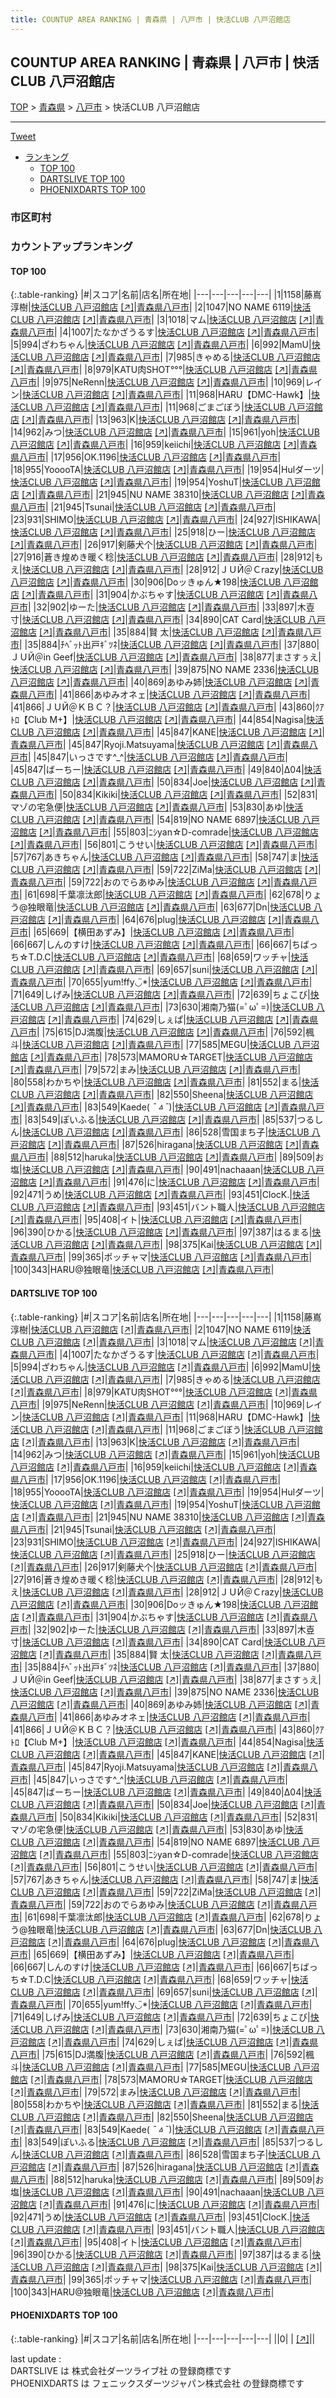 ```yaml
---
title: COUNTUP AREA RANKING | 青森県 | 八戸市 | 快活CLUB 八戸沼館店
---
```

## COUNTUP AREA RANKING | 青森県 | 八戸市 | 快活CLUB 八戸沼館店

[TOP](/darts/rank/) > [青森県](/darts/rank/青森県/) > [八戸市](/darts/rank/青森県/八戸市/) > 快活CLUB 八戸沼館店

___

<a href="https://twitter.com/share?ref_src=twsrc%5Etfw" data-text="COUNTUP AREA RANKING | 青森県八戸市快活CLUB 八戸沼館店" class="twitter-share-button" data-hashtags="DARTSLIVE,PHOENIXDARTS,darts,ダーツ" data-show-count="false">Tweet</a>

* [ランキング](#カウントアップランキング)
    * [TOP 100](#top-100)
    * [DARTSLIVE TOP 100](#dartslive-top-100)
    * [PHOENIXDARTS TOP 100](#phoenixdarts-top-100)

### 市区町村

<ul>

</ul>

### カウントアップランキング

#### TOP 100



{:.table-ranking}
|#|スコア|名前|店名|所在地|
|---|---|---|---|---|
|1|1158|<span class="rank-name-dl">藤嶌 淳樹</span>|<a href="/darts/rank/shops/092bde225bc01a1b790ab824ce8730e5.html">快活CLUB 八戸沼館店</a> <a href="https://search.dartslive.com/jp/shop/092bde225bc01a1b790ab824ce8730e5">[↗]</a>|<a href="/darts/rank/青森県/八戸市">青森県八戸市</a>|
|2|1047|<span class="rank-name-dl">NO NAME 6119</span>|<a href="/darts/rank/shops/092bde225bc01a1b790ab824ce8730e5.html">快活CLUB 八戸沼館店</a> <a href="https://search.dartslive.com/jp/shop/092bde225bc01a1b790ab824ce8730e5">[↗]</a>|<a href="/darts/rank/青森県/八戸市">青森県八戸市</a>|
|3|1018|<span class="rank-name-dl">マム</span>|<a href="/darts/rank/shops/092bde225bc01a1b790ab824ce8730e5.html">快活CLUB 八戸沼館店</a> <a href="https://search.dartslive.com/jp/shop/092bde225bc01a1b790ab824ce8730e5">[↗]</a>|<a href="/darts/rank/青森県/八戸市">青森県八戸市</a>|
|4|1007|<span class="rank-name-dl">たなかざうるす</span>|<a href="/darts/rank/shops/092bde225bc01a1b790ab824ce8730e5.html">快活CLUB 八戸沼館店</a> <a href="https://search.dartslive.com/jp/shop/092bde225bc01a1b790ab824ce8730e5">[↗]</a>|<a href="/darts/rank/青森県/八戸市">青森県八戸市</a>|
|5|994|<span class="rank-name-dl">ざわちゃん</span>|<a href="/darts/rank/shops/092bde225bc01a1b790ab824ce8730e5.html">快活CLUB 八戸沼館店</a> <a href="https://search.dartslive.com/jp/shop/092bde225bc01a1b790ab824ce8730e5">[↗]</a>|<a href="/darts/rank/青森県/八戸市">青森県八戸市</a>|
|6|992|<span class="rank-name-dl">MamU</span>|<a href="/darts/rank/shops/092bde225bc01a1b790ab824ce8730e5.html">快活CLUB 八戸沼館店</a> <a href="https://search.dartslive.com/jp/shop/092bde225bc01a1b790ab824ce8730e5">[↗]</a>|<a href="/darts/rank/青森県/八戸市">青森県八戸市</a>|
|7|985|<span class="rank-name-dl">きゃめる</span>|<a href="/darts/rank/shops/092bde225bc01a1b790ab824ce8730e5.html">快活CLUB 八戸沼館店</a> <a href="https://search.dartslive.com/jp/shop/092bde225bc01a1b790ab824ce8730e5">[↗]</a>|<a href="/darts/rank/青森県/八戸市">青森県八戸市</a>|
|8|979|<span class="rank-name-dl">KATU肉SHOT°°°</span>|<a href="/darts/rank/shops/092bde225bc01a1b790ab824ce8730e5.html">快活CLUB 八戸沼館店</a> <a href="https://search.dartslive.com/jp/shop/092bde225bc01a1b790ab824ce8730e5">[↗]</a>|<a href="/darts/rank/青森県/八戸市">青森県八戸市</a>|
|9|975|<span class="rank-name-dl">NeRenn</span>|<a href="/darts/rank/shops/092bde225bc01a1b790ab824ce8730e5.html">快活CLUB 八戸沼館店</a> <a href="https://search.dartslive.com/jp/shop/092bde225bc01a1b790ab824ce8730e5">[↗]</a>|<a href="/darts/rank/青森県/八戸市">青森県八戸市</a>|
|10|969|<span class="rank-name-dl">レイン</span>|<a href="/darts/rank/shops/092bde225bc01a1b790ab824ce8730e5.html">快活CLUB 八戸沼館店</a> <a href="https://search.dartslive.com/jp/shop/092bde225bc01a1b790ab824ce8730e5">[↗]</a>|<a href="/darts/rank/青森県/八戸市">青森県八戸市</a>|
|11|968|<span class="rank-name-dl">HARU【DMC-Hawk】</span>|<a href="/darts/rank/shops/092bde225bc01a1b790ab824ce8730e5.html">快活CLUB 八戸沼館店</a> <a href="https://search.dartslive.com/jp/shop/092bde225bc01a1b790ab824ce8730e5">[↗]</a>|<a href="/darts/rank/青森県/八戸市">青森県八戸市</a>|
|11|968|<span class="rank-name-dl">ごまごぼう</span>|<a href="/darts/rank/shops/092bde225bc01a1b790ab824ce8730e5.html">快活CLUB 八戸沼館店</a> <a href="https://search.dartslive.com/jp/shop/092bde225bc01a1b790ab824ce8730e5">[↗]</a>|<a href="/darts/rank/青森県/八戸市">青森県八戸市</a>|
|13|963|<span class="rank-name-dl">K</span>|<a href="/darts/rank/shops/092bde225bc01a1b790ab824ce8730e5.html">快活CLUB 八戸沼館店</a> <a href="https://search.dartslive.com/jp/shop/092bde225bc01a1b790ab824ce8730e5">[↗]</a>|<a href="/darts/rank/青森県/八戸市">青森県八戸市</a>|
|14|962|<span class="rank-name-dl">みつ</span>|<a href="/darts/rank/shops/092bde225bc01a1b790ab824ce8730e5.html">快活CLUB 八戸沼館店</a> <a href="https://search.dartslive.com/jp/shop/092bde225bc01a1b790ab824ce8730e5">[↗]</a>|<a href="/darts/rank/青森県/八戸市">青森県八戸市</a>|
|15|961|<span class="rank-name-dl">yoh</span>|<a href="/darts/rank/shops/092bde225bc01a1b790ab824ce8730e5.html">快活CLUB 八戸沼館店</a> <a href="https://search.dartslive.com/jp/shop/092bde225bc01a1b790ab824ce8730e5">[↗]</a>|<a href="/darts/rank/青森県/八戸市">青森県八戸市</a>|
|16|959|<span class="rank-name-dl">keiichi</span>|<a href="/darts/rank/shops/092bde225bc01a1b790ab824ce8730e5.html">快活CLUB 八戸沼館店</a> <a href="https://search.dartslive.com/jp/shop/092bde225bc01a1b790ab824ce8730e5">[↗]</a>|<a href="/darts/rank/青森県/八戸市">青森県八戸市</a>|
|17|956|<span class="rank-name-dl">OK.1196</span>|<a href="/darts/rank/shops/092bde225bc01a1b790ab824ce8730e5.html">快活CLUB 八戸沼館店</a> <a href="https://search.dartslive.com/jp/shop/092bde225bc01a1b790ab824ce8730e5">[↗]</a>|<a href="/darts/rank/青森県/八戸市">青森県八戸市</a>|
|18|955|<span class="rank-name-dl">YooooTA</span>|<a href="/darts/rank/shops/092bde225bc01a1b790ab824ce8730e5.html">快活CLUB 八戸沼館店</a> <a href="https://search.dartslive.com/jp/shop/092bde225bc01a1b790ab824ce8730e5">[↗]</a>|<a href="/darts/rank/青森県/八戸市">青森県八戸市</a>|
|19|954|<span class="rank-name-dl">Hulダーツ</span>|<a href="/darts/rank/shops/092bde225bc01a1b790ab824ce8730e5.html">快活CLUB 八戸沼館店</a> <a href="https://search.dartslive.com/jp/shop/092bde225bc01a1b790ab824ce8730e5">[↗]</a>|<a href="/darts/rank/青森県/八戸市">青森県八戸市</a>|
|19|954|<span class="rank-name-dl">YoshuT</span>|<a href="/darts/rank/shops/092bde225bc01a1b790ab824ce8730e5.html">快活CLUB 八戸沼館店</a> <a href="https://search.dartslive.com/jp/shop/092bde225bc01a1b790ab824ce8730e5">[↗]</a>|<a href="/darts/rank/青森県/八戸市">青森県八戸市</a>|
|21|945|<span class="rank-name-dl">NU NAME 38310</span>|<a href="/darts/rank/shops/092bde225bc01a1b790ab824ce8730e5.html">快活CLUB 八戸沼館店</a> <a href="https://search.dartslive.com/jp/shop/092bde225bc01a1b790ab824ce8730e5">[↗]</a>|<a href="/darts/rank/青森県/八戸市">青森県八戸市</a>|
|21|945|<span class="rank-name-dl">Tsunai</span>|<a href="/darts/rank/shops/092bde225bc01a1b790ab824ce8730e5.html">快活CLUB 八戸沼館店</a> <a href="https://search.dartslive.com/jp/shop/092bde225bc01a1b790ab824ce8730e5">[↗]</a>|<a href="/darts/rank/青森県/八戸市">青森県八戸市</a>|
|23|931|<span class="rank-name-dl">SHIMO</span>|<a href="/darts/rank/shops/092bde225bc01a1b790ab824ce8730e5.html">快活CLUB 八戸沼館店</a> <a href="https://search.dartslive.com/jp/shop/092bde225bc01a1b790ab824ce8730e5">[↗]</a>|<a href="/darts/rank/青森県/八戸市">青森県八戸市</a>|
|24|927|<span class="rank-name-dl">ISHIKAWA</span>|<a href="/darts/rank/shops/092bde225bc01a1b790ab824ce8730e5.html">快活CLUB 八戸沼館店</a> <a href="https://search.dartslive.com/jp/shop/092bde225bc01a1b790ab824ce8730e5">[↗]</a>|<a href="/darts/rank/青森県/八戸市">青森県八戸市</a>|
|25|918|<span class="rank-name-dl">ひー</span>|<a href="/darts/rank/shops/092bde225bc01a1b790ab824ce8730e5.html">快活CLUB 八戸沼館店</a> <a href="https://search.dartslive.com/jp/shop/092bde225bc01a1b790ab824ce8730e5">[↗]</a>|<a href="/darts/rank/青森県/八戸市">青森県八戸市</a>|
|26|917|<span class="rank-name-dl">剣藤犬个</span>|<a href="/darts/rank/shops/092bde225bc01a1b790ab824ce8730e5.html">快活CLUB 八戸沼館店</a> <a href="https://search.dartslive.com/jp/shop/092bde225bc01a1b790ab824ce8730e5">[↗]</a>|<a href="/darts/rank/青森県/八戸市">青森県八戸市</a>|
|27|916|<span class="rank-name-dl">蒼き煌めき暖く稔</span>|<a href="/darts/rank/shops/092bde225bc01a1b790ab824ce8730e5.html">快活CLUB 八戸沼館店</a> <a href="https://search.dartslive.com/jp/shop/092bde225bc01a1b790ab824ce8730e5">[↗]</a>|<a href="/darts/rank/青森県/八戸市">青森県八戸市</a>|
|28|912|<span class="rank-name-dl">もえ</span>|<a href="/darts/rank/shops/092bde225bc01a1b790ab824ce8730e5.html">快活CLUB 八戸沼館店</a> <a href="https://search.dartslive.com/jp/shop/092bde225bc01a1b790ab824ce8730e5">[↗]</a>|<a href="/darts/rank/青森県/八戸市">青森県八戸市</a>|
|28|912|<span class="rank-name-dl">ＪＵЙ＠Ｃrazy</span>|<a href="/darts/rank/shops/092bde225bc01a1b790ab824ce8730e5.html">快活CLUB 八戸沼館店</a> <a href="https://search.dartslive.com/jp/shop/092bde225bc01a1b790ab824ce8730e5">[↗]</a>|<a href="/darts/rank/青森県/八戸市">青森県八戸市</a>|
|30|906|<span class="rank-name-dl">Doッきゅん★198</span>|<a href="/darts/rank/shops/092bde225bc01a1b790ab824ce8730e5.html">快活CLUB 八戸沼館店</a> <a href="https://search.dartslive.com/jp/shop/092bde225bc01a1b790ab824ce8730e5">[↗]</a>|<a href="/darts/rank/青森県/八戸市">青森県八戸市</a>|
|31|904|<span class="rank-name-dl">かぶちゃす</span>|<a href="/darts/rank/shops/092bde225bc01a1b790ab824ce8730e5.html">快活CLUB 八戸沼館店</a> <a href="https://search.dartslive.com/jp/shop/092bde225bc01a1b790ab824ce8730e5">[↗]</a>|<a href="/darts/rank/青森県/八戸市">青森県八戸市</a>|
|32|902|<span class="rank-name-dl">ゆーた</span>|<a href="/darts/rank/shops/092bde225bc01a1b790ab824ce8730e5.html">快活CLUB 八戸沼館店</a> <a href="https://search.dartslive.com/jp/shop/092bde225bc01a1b790ab824ce8730e5">[↗]</a>|<a href="/darts/rank/青森県/八戸市">青森県八戸市</a>|
|33|897|<span class="rank-name-dl">木壴寸</span>|<a href="/darts/rank/shops/092bde225bc01a1b790ab824ce8730e5.html">快活CLUB 八戸沼館店</a> <a href="https://search.dartslive.com/jp/shop/092bde225bc01a1b790ab824ce8730e5">[↗]</a>|<a href="/darts/rank/青森県/八戸市">青森県八戸市</a>|
|34|890|<span class="rank-name-dl">CAT Card</span>|<a href="/darts/rank/shops/092bde225bc01a1b790ab824ce8730e5.html">快活CLUB 八戸沼館店</a> <a href="https://search.dartslive.com/jp/shop/092bde225bc01a1b790ab824ce8730e5">[↗]</a>|<a href="/darts/rank/青森県/八戸市">青森県八戸市</a>|
|35|884|<span class="rank-name-dl">賢 太</span>|<a href="/darts/rank/shops/092bde225bc01a1b790ab824ce8730e5.html">快活CLUB 八戸沼館店</a> <a href="https://search.dartslive.com/jp/shop/092bde225bc01a1b790ab824ce8730e5">[↗]</a>|<a href="/darts/rank/青森県/八戸市">青森県八戸市</a>|
|35|884|<span class="rank-name-dl">ﾁﾍﾞｯﾄ出戸ｷﾞﾂﾈ</span>|<a href="/darts/rank/shops/092bde225bc01a1b790ab824ce8730e5.html">快活CLUB 八戸沼館店</a> <a href="https://search.dartslive.com/jp/shop/092bde225bc01a1b790ab824ce8730e5">[↗]</a>|<a href="/darts/rank/青森県/八戸市">青森県八戸市</a>|
|37|880|<span class="rank-name-dl">ＪＵЙ＠in Geef</span>|<a href="/darts/rank/shops/092bde225bc01a1b790ab824ce8730e5.html">快活CLUB 八戸沼館店</a> <a href="https://search.dartslive.com/jp/shop/092bde225bc01a1b790ab824ce8730e5">[↗]</a>|<a href="/darts/rank/青森県/八戸市">青森県八戸市</a>|
|38|877|<span class="rank-name-dl">まさすぅえ</span>|<a href="/darts/rank/shops/092bde225bc01a1b790ab824ce8730e5.html">快活CLUB 八戸沼館店</a> <a href="https://search.dartslive.com/jp/shop/092bde225bc01a1b790ab824ce8730e5">[↗]</a>|<a href="/darts/rank/青森県/八戸市">青森県八戸市</a>|
|39|875|<span class="rank-name-dl">NO NAME 2336</span>|<a href="/darts/rank/shops/092bde225bc01a1b790ab824ce8730e5.html">快活CLUB 八戸沼館店</a> <a href="https://search.dartslive.com/jp/shop/092bde225bc01a1b790ab824ce8730e5">[↗]</a>|<a href="/darts/rank/青森県/八戸市">青森県八戸市</a>|
|40|869|<span class="rank-name-dl">あゆみ姉</span>|<a href="/darts/rank/shops/092bde225bc01a1b790ab824ce8730e5.html">快活CLUB 八戸沼館店</a> <a href="https://search.dartslive.com/jp/shop/092bde225bc01a1b790ab824ce8730e5">[↗]</a>|<a href="/darts/rank/青森県/八戸市">青森県八戸市</a>|
|41|866|<span class="rank-name-dl">あゆみオネェ</span>|<a href="/darts/rank/shops/092bde225bc01a1b790ab824ce8730e5.html">快活CLUB 八戸沼館店</a> <a href="https://search.dartslive.com/jp/shop/092bde225bc01a1b790ab824ce8730e5">[↗]</a>|<a href="/darts/rank/青森県/八戸市">青森県八戸市</a>|
|41|866|<span class="rank-name-dl">ＪＵЙ＠ＫＢＣ？</span>|<a href="/darts/rank/shops/092bde225bc01a1b790ab824ce8730e5.html">快活CLUB 八戸沼館店</a> <a href="https://search.dartslive.com/jp/shop/092bde225bc01a1b790ab824ce8730e5">[↗]</a>|<a href="/darts/rank/青森県/八戸市">青森県八戸市</a>|
|43|860|<span class="rank-name-dl">ｸｱﾄﾛ【Club M+】</span>|<a href="/darts/rank/shops/092bde225bc01a1b790ab824ce8730e5.html">快活CLUB 八戸沼館店</a> <a href="https://search.dartslive.com/jp/shop/092bde225bc01a1b790ab824ce8730e5">[↗]</a>|<a href="/darts/rank/青森県/八戸市">青森県八戸市</a>|
|44|854|<span class="rank-name-dl">Nagisa</span>|<a href="/darts/rank/shops/092bde225bc01a1b790ab824ce8730e5.html">快活CLUB 八戸沼館店</a> <a href="https://search.dartslive.com/jp/shop/092bde225bc01a1b790ab824ce8730e5">[↗]</a>|<a href="/darts/rank/青森県/八戸市">青森県八戸市</a>|
|45|847|<span class="rank-name-dl">KANE</span>|<a href="/darts/rank/shops/092bde225bc01a1b790ab824ce8730e5.html">快活CLUB 八戸沼館店</a> <a href="https://search.dartslive.com/jp/shop/092bde225bc01a1b790ab824ce8730e5">[↗]</a>|<a href="/darts/rank/青森県/八戸市">青森県八戸市</a>|
|45|847|<span class="rank-name-dl">Ryoji.Matsuyama</span>|<a href="/darts/rank/shops/092bde225bc01a1b790ab824ce8730e5.html">快活CLUB 八戸沼館店</a> <a href="https://search.dartslive.com/jp/shop/092bde225bc01a1b790ab824ce8730e5">[↗]</a>|<a href="/darts/rank/青森県/八戸市">青森県八戸市</a>|
|45|847|<span class="rank-name-dl">いっさです^_^</span>|<a href="/darts/rank/shops/092bde225bc01a1b790ab824ce8730e5.html">快活CLUB 八戸沼館店</a> <a href="https://search.dartslive.com/jp/shop/092bde225bc01a1b790ab824ce8730e5">[↗]</a>|<a href="/darts/rank/青森県/八戸市">青森県八戸市</a>|
|45|847|<span class="rank-name-dl">ばーちー</span>|<a href="/darts/rank/shops/092bde225bc01a1b790ab824ce8730e5.html">快活CLUB 八戸沼館店</a> <a href="https://search.dartslive.com/jp/shop/092bde225bc01a1b790ab824ce8730e5">[↗]</a>|<a href="/darts/rank/青森県/八戸市">青森県八戸市</a>|
|49|840|<span class="rank-name-dl">Δ04</span>|<a href="/darts/rank/shops/092bde225bc01a1b790ab824ce8730e5.html">快活CLUB 八戸沼館店</a> <a href="https://search.dartslive.com/jp/shop/092bde225bc01a1b790ab824ce8730e5">[↗]</a>|<a href="/darts/rank/青森県/八戸市">青森県八戸市</a>|
|50|834|<span class="rank-name-dl">Joe</span>|<a href="/darts/rank/shops/092bde225bc01a1b790ab824ce8730e5.html">快活CLUB 八戸沼館店</a> <a href="https://search.dartslive.com/jp/shop/092bde225bc01a1b790ab824ce8730e5">[↗]</a>|<a href="/darts/rank/青森県/八戸市">青森県八戸市</a>|
|50|834|<span class="rank-name-dl">Kikiki</span>|<a href="/darts/rank/shops/092bde225bc01a1b790ab824ce8730e5.html">快活CLUB 八戸沼館店</a> <a href="https://search.dartslive.com/jp/shop/092bde225bc01a1b790ab824ce8730e5">[↗]</a>|<a href="/darts/rank/青森県/八戸市">青森県八戸市</a>|
|52|831|<span class="rank-name-dl">マゾの宅急便</span>|<a href="/darts/rank/shops/092bde225bc01a1b790ab824ce8730e5.html">快活CLUB 八戸沼館店</a> <a href="https://search.dartslive.com/jp/shop/092bde225bc01a1b790ab824ce8730e5">[↗]</a>|<a href="/darts/rank/青森県/八戸市">青森県八戸市</a>|
|53|830|<span class="rank-name-dl">あゆ</span>|<a href="/darts/rank/shops/092bde225bc01a1b790ab824ce8730e5.html">快活CLUB 八戸沼館店</a> <a href="https://search.dartslive.com/jp/shop/092bde225bc01a1b790ab824ce8730e5">[↗]</a>|<a href="/darts/rank/青森県/八戸市">青森県八戸市</a>|
|54|819|<span class="rank-name-dl">NO NAME 6897</span>|<a href="/darts/rank/shops/092bde225bc01a1b790ab824ce8730e5.html">快活CLUB 八戸沼館店</a> <a href="https://search.dartslive.com/jp/shop/092bde225bc01a1b790ab824ce8730e5">[↗]</a>|<a href="/darts/rank/青森県/八戸市">青森県八戸市</a>|
|55|803|<span class="rank-name-dl">ﾆｼyan☆D-comrade</span>|<a href="/darts/rank/shops/092bde225bc01a1b790ab824ce8730e5.html">快活CLUB 八戸沼館店</a> <a href="https://search.dartslive.com/jp/shop/092bde225bc01a1b790ab824ce8730e5">[↗]</a>|<a href="/darts/rank/青森県/八戸市">青森県八戸市</a>|
|56|801|<span class="rank-name-dl">こうせい</span>|<a href="/darts/rank/shops/092bde225bc01a1b790ab824ce8730e5.html">快活CLUB 八戸沼館店</a> <a href="https://search.dartslive.com/jp/shop/092bde225bc01a1b790ab824ce8730e5">[↗]</a>|<a href="/darts/rank/青森県/八戸市">青森県八戸市</a>|
|57|767|<span class="rank-name-dl">あきちゃん</span>|<a href="/darts/rank/shops/092bde225bc01a1b790ab824ce8730e5.html">快活CLUB 八戸沼館店</a> <a href="https://search.dartslive.com/jp/shop/092bde225bc01a1b790ab824ce8730e5">[↗]</a>|<a href="/darts/rank/青森県/八戸市">青森県八戸市</a>|
|58|747|<span class="rank-name-dl">ま</span>|<a href="/darts/rank/shops/092bde225bc01a1b790ab824ce8730e5.html">快活CLUB 八戸沼館店</a> <a href="https://search.dartslive.com/jp/shop/092bde225bc01a1b790ab824ce8730e5">[↗]</a>|<a href="/darts/rank/青森県/八戸市">青森県八戸市</a>|
|59|722|<span class="rank-name-dl">ZiMa</span>|<a href="/darts/rank/shops/092bde225bc01a1b790ab824ce8730e5.html">快活CLUB 八戸沼館店</a> <a href="https://search.dartslive.com/jp/shop/092bde225bc01a1b790ab824ce8730e5">[↗]</a>|<a href="/darts/rank/青森県/八戸市">青森県八戸市</a>|
|59|722|<span class="rank-name-dl">おのでらあゆみ</span>|<a href="/darts/rank/shops/092bde225bc01a1b790ab824ce8730e5.html">快活CLUB 八戸沼館店</a> <a href="https://search.dartslive.com/jp/shop/092bde225bc01a1b790ab824ce8730e5">[↗]</a>|<a href="/darts/rank/青森県/八戸市">青森県八戸市</a>|
|61|698|<span class="rank-name-dl">千葉凛汰郎</span>|<a href="/darts/rank/shops/092bde225bc01a1b790ab824ce8730e5.html">快活CLUB 八戸沼館店</a> <a href="https://search.dartslive.com/jp/shop/092bde225bc01a1b790ab824ce8730e5">[↗]</a>|<a href="/darts/rank/青森県/八戸市">青森県八戸市</a>|
|62|678|<span class="rank-name-dl">りょう@独眼竜</span>|<a href="/darts/rank/shops/092bde225bc01a1b790ab824ce8730e5.html">快活CLUB 八戸沼館店</a> <a href="https://search.dartslive.com/jp/shop/092bde225bc01a1b790ab824ce8730e5">[↗]</a>|<a href="/darts/rank/青森県/八戸市">青森県八戸市</a>|
|63|677|<span class="rank-name-dl">Dn</span>|<a href="/darts/rank/shops/092bde225bc01a1b790ab824ce8730e5.html">快活CLUB 八戸沼館店</a> <a href="https://search.dartslive.com/jp/shop/092bde225bc01a1b790ab824ce8730e5">[↗]</a>|<a href="/darts/rank/青森県/八戸市">青森県八戸市</a>|
|64|676|<span class="rank-name-dl">plug</span>|<a href="/darts/rank/shops/092bde225bc01a1b790ab824ce8730e5.html">快活CLUB 八戸沼館店</a> <a href="https://search.dartslive.com/jp/shop/092bde225bc01a1b790ab824ce8730e5">[↗]</a>|<a href="/darts/rank/青森県/八戸市">青森県八戸市</a>|
|65|669|<span class="rank-name-dl">【横田あずみ】</span>|<a href="/darts/rank/shops/092bde225bc01a1b790ab824ce8730e5.html">快活CLUB 八戸沼館店</a> <a href="https://search.dartslive.com/jp/shop/092bde225bc01a1b790ab824ce8730e5">[↗]</a>|<a href="/darts/rank/青森県/八戸市">青森県八戸市</a>|
|66|667|<span class="rank-name-dl">しんのすけ</span>|<a href="/darts/rank/shops/092bde225bc01a1b790ab824ce8730e5.html">快活CLUB 八戸沼館店</a> <a href="https://search.dartslive.com/jp/shop/092bde225bc01a1b790ab824ce8730e5">[↗]</a>|<a href="/darts/rank/青森県/八戸市">青森県八戸市</a>|
|66|667|<span class="rank-name-dl">ちばっち☆T.D.C</span>|<a href="/darts/rank/shops/092bde225bc01a1b790ab824ce8730e5.html">快活CLUB 八戸沼館店</a> <a href="https://search.dartslive.com/jp/shop/092bde225bc01a1b790ab824ce8730e5">[↗]</a>|<a href="/darts/rank/青森県/八戸市">青森県八戸市</a>|
|68|659|<span class="rank-name-dl">ワッチャ</span>|<a href="/darts/rank/shops/092bde225bc01a1b790ab824ce8730e5.html">快活CLUB 八戸沼館店</a> <a href="https://search.dartslive.com/jp/shop/092bde225bc01a1b790ab824ce8730e5">[↗]</a>|<a href="/darts/rank/青森県/八戸市">青森県八戸市</a>|
|69|657|<span class="rank-name-dl">suni</span>|<a href="/darts/rank/shops/092bde225bc01a1b790ab824ce8730e5.html">快活CLUB 八戸沼館店</a> <a href="https://search.dartslive.com/jp/shop/092bde225bc01a1b790ab824ce8730e5">[↗]</a>|<a href="/darts/rank/青森県/八戸市">青森県八戸市</a>|
|70|655|<span class="rank-name-dl">yum!ffy◡̈*</span>|<a href="/darts/rank/shops/092bde225bc01a1b790ab824ce8730e5.html">快活CLUB 八戸沼館店</a> <a href="https://search.dartslive.com/jp/shop/092bde225bc01a1b790ab824ce8730e5">[↗]</a>|<a href="/darts/rank/青森県/八戸市">青森県八戸市</a>|
|71|649|<span class="rank-name-dl">しげみ</span>|<a href="/darts/rank/shops/092bde225bc01a1b790ab824ce8730e5.html">快活CLUB 八戸沼館店</a> <a href="https://search.dartslive.com/jp/shop/092bde225bc01a1b790ab824ce8730e5">[↗]</a>|<a href="/darts/rank/青森県/八戸市">青森県八戸市</a>|
|72|639|<span class="rank-name-dl">ちょこび</span>|<a href="/darts/rank/shops/092bde225bc01a1b790ab824ce8730e5.html">快活CLUB 八戸沼館店</a> <a href="https://search.dartslive.com/jp/shop/092bde225bc01a1b790ab824ce8730e5">[↗]</a>|<a href="/darts/rank/青森県/八戸市">青森県八戸市</a>|
|73|630|<span class="rank-name-dl">湘南乃猫(=ﾟωﾟ=)</span>|<a href="/darts/rank/shops/092bde225bc01a1b790ab824ce8730e5.html">快活CLUB 八戸沼館店</a> <a href="https://search.dartslive.com/jp/shop/092bde225bc01a1b790ab824ce8730e5">[↗]</a>|<a href="/darts/rank/青森県/八戸市">青森県八戸市</a>|
|74|629|<span class="rank-name-dl">しぇぱ</span>|<a href="/darts/rank/shops/092bde225bc01a1b790ab824ce8730e5.html">快活CLUB 八戸沼館店</a> <a href="https://search.dartslive.com/jp/shop/092bde225bc01a1b790ab824ce8730e5">[↗]</a>|<a href="/darts/rank/青森県/八戸市">青森県八戸市</a>|
|75|615|<span class="rank-name-dl">DJ満腹</span>|<a href="/darts/rank/shops/092bde225bc01a1b790ab824ce8730e5.html">快活CLUB 八戸沼館店</a> <a href="https://search.dartslive.com/jp/shop/092bde225bc01a1b790ab824ce8730e5">[↗]</a>|<a href="/darts/rank/青森県/八戸市">青森県八戸市</a>|
|76|592|<span class="rank-name-dl">楓斗</span>|<a href="/darts/rank/shops/092bde225bc01a1b790ab824ce8730e5.html">快活CLUB 八戸沼館店</a> <a href="https://search.dartslive.com/jp/shop/092bde225bc01a1b790ab824ce8730e5">[↗]</a>|<a href="/darts/rank/青森県/八戸市">青森県八戸市</a>|
|77|585|<span class="rank-name-dl">MEGU</span>|<a href="/darts/rank/shops/092bde225bc01a1b790ab824ce8730e5.html">快活CLUB 八戸沼館店</a> <a href="https://search.dartslive.com/jp/shop/092bde225bc01a1b790ab824ce8730e5">[↗]</a>|<a href="/darts/rank/青森県/八戸市">青森県八戸市</a>|
|78|573|<span class="rank-name-dl">MAMORU☆TARGET</span>|<a href="/darts/rank/shops/092bde225bc01a1b790ab824ce8730e5.html">快活CLUB 八戸沼館店</a> <a href="https://search.dartslive.com/jp/shop/092bde225bc01a1b790ab824ce8730e5">[↗]</a>|<a href="/darts/rank/青森県/八戸市">青森県八戸市</a>|
|79|572|<span class="rank-name-dl">まみ</span>|<a href="/darts/rank/shops/092bde225bc01a1b790ab824ce8730e5.html">快活CLUB 八戸沼館店</a> <a href="https://search.dartslive.com/jp/shop/092bde225bc01a1b790ab824ce8730e5">[↗]</a>|<a href="/darts/rank/青森県/八戸市">青森県八戸市</a>|
|80|558|<span class="rank-name-dl">わかちや</span>|<a href="/darts/rank/shops/092bde225bc01a1b790ab824ce8730e5.html">快活CLUB 八戸沼館店</a> <a href="https://search.dartslive.com/jp/shop/092bde225bc01a1b790ab824ce8730e5">[↗]</a>|<a href="/darts/rank/青森県/八戸市">青森県八戸市</a>|
|81|552|<span class="rank-name-dl">まる</span>|<a href="/darts/rank/shops/092bde225bc01a1b790ab824ce8730e5.html">快活CLUB 八戸沼館店</a> <a href="https://search.dartslive.com/jp/shop/092bde225bc01a1b790ab824ce8730e5">[↗]</a>|<a href="/darts/rank/青森県/八戸市">青森県八戸市</a>|
|82|550|<span class="rank-name-dl">Sheena</span>|<a href="/darts/rank/shops/092bde225bc01a1b790ab824ce8730e5.html">快活CLUB 八戸沼館店</a> <a href="https://search.dartslive.com/jp/shop/092bde225bc01a1b790ab824ce8730e5">[↗]</a>|<a href="/darts/rank/青森県/八戸市">青森県八戸市</a>|
|83|549|<span class="rank-name-dl">Kaede( *¯ㅿ¯*)</span>|<a href="/darts/rank/shops/092bde225bc01a1b790ab824ce8730e5.html">快活CLUB 八戸沼館店</a> <a href="https://search.dartslive.com/jp/shop/092bde225bc01a1b790ab824ce8730e5">[↗]</a>|<a href="/darts/rank/青森県/八戸市">青森県八戸市</a>|
|83|549|<span class="rank-name-dl">ぽいふる</span>|<a href="/darts/rank/shops/092bde225bc01a1b790ab824ce8730e5.html">快活CLUB 八戸沼館店</a> <a href="https://search.dartslive.com/jp/shop/092bde225bc01a1b790ab824ce8730e5">[↗]</a>|<a href="/darts/rank/青森県/八戸市">青森県八戸市</a>|
|85|537|<span class="rank-name-dl">つるしん</span>|<a href="/darts/rank/shops/092bde225bc01a1b790ab824ce8730e5.html">快活CLUB 八戸沼館店</a> <a href="https://search.dartslive.com/jp/shop/092bde225bc01a1b790ab824ce8730e5">[↗]</a>|<a href="/darts/rank/青森県/八戸市">青森県八戸市</a>|
|86|528|<span class="rank-name-dl">雪国まち子</span>|<a href="/darts/rank/shops/092bde225bc01a1b790ab824ce8730e5.html">快活CLUB 八戸沼館店</a> <a href="https://search.dartslive.com/jp/shop/092bde225bc01a1b790ab824ce8730e5">[↗]</a>|<a href="/darts/rank/青森県/八戸市">青森県八戸市</a>|
|87|526|<span class="rank-name-dl">hiragana</span>|<a href="/darts/rank/shops/092bde225bc01a1b790ab824ce8730e5.html">快活CLUB 八戸沼館店</a> <a href="https://search.dartslive.com/jp/shop/092bde225bc01a1b790ab824ce8730e5">[↗]</a>|<a href="/darts/rank/青森県/八戸市">青森県八戸市</a>|
|88|512|<span class="rank-name-dl">haruka</span>|<a href="/darts/rank/shops/092bde225bc01a1b790ab824ce8730e5.html">快活CLUB 八戸沼館店</a> <a href="https://search.dartslive.com/jp/shop/092bde225bc01a1b790ab824ce8730e5">[↗]</a>|<a href="/darts/rank/青森県/八戸市">青森県八戸市</a>|
|89|509|<span class="rank-name-dl">お塩</span>|<a href="/darts/rank/shops/092bde225bc01a1b790ab824ce8730e5.html">快活CLUB 八戸沼館店</a> <a href="https://search.dartslive.com/jp/shop/092bde225bc01a1b790ab824ce8730e5">[↗]</a>|<a href="/darts/rank/青森県/八戸市">青森県八戸市</a>|
|90|491|<span class="rank-name-dl">nachaaan</span>|<a href="/darts/rank/shops/092bde225bc01a1b790ab824ce8730e5.html">快活CLUB 八戸沼館店</a> <a href="https://search.dartslive.com/jp/shop/092bde225bc01a1b790ab824ce8730e5">[↗]</a>|<a href="/darts/rank/青森県/八戸市">青森県八戸市</a>|
|91|476|<span class="rank-name-dl">に</span>|<a href="/darts/rank/shops/092bde225bc01a1b790ab824ce8730e5.html">快活CLUB 八戸沼館店</a> <a href="https://search.dartslive.com/jp/shop/092bde225bc01a1b790ab824ce8730e5">[↗]</a>|<a href="/darts/rank/青森県/八戸市">青森県八戸市</a>|
|92|471|<span class="rank-name-dl">うめ</span>|<a href="/darts/rank/shops/092bde225bc01a1b790ab824ce8730e5.html">快活CLUB 八戸沼館店</a> <a href="https://search.dartslive.com/jp/shop/092bde225bc01a1b790ab824ce8730e5">[↗]</a>|<a href="/darts/rank/青森県/八戸市">青森県八戸市</a>|
|93|451|<span class="rank-name-dl">ClocK.</span>|<a href="/darts/rank/shops/092bde225bc01a1b790ab824ce8730e5.html">快活CLUB 八戸沼館店</a> <a href="https://search.dartslive.com/jp/shop/092bde225bc01a1b790ab824ce8730e5">[↗]</a>|<a href="/darts/rank/青森県/八戸市">青森県八戸市</a>|
|93|451|<span class="rank-name-dl">バント職人</span>|<a href="/darts/rank/shops/092bde225bc01a1b790ab824ce8730e5.html">快活CLUB 八戸沼館店</a> <a href="https://search.dartslive.com/jp/shop/092bde225bc01a1b790ab824ce8730e5">[↗]</a>|<a href="/darts/rank/青森県/八戸市">青森県八戸市</a>|
|95|408|<span class="rank-name-dl">イト</span>|<a href="/darts/rank/shops/092bde225bc01a1b790ab824ce8730e5.html">快活CLUB 八戸沼館店</a> <a href="https://search.dartslive.com/jp/shop/092bde225bc01a1b790ab824ce8730e5">[↗]</a>|<a href="/darts/rank/青森県/八戸市">青森県八戸市</a>|
|96|390|<span class="rank-name-dl">ひかる</span>|<a href="/darts/rank/shops/092bde225bc01a1b790ab824ce8730e5.html">快活CLUB 八戸沼館店</a> <a href="https://search.dartslive.com/jp/shop/092bde225bc01a1b790ab824ce8730e5">[↗]</a>|<a href="/darts/rank/青森県/八戸市">青森県八戸市</a>|
|97|387|<span class="rank-name-dl">はるまる</span>|<a href="/darts/rank/shops/092bde225bc01a1b790ab824ce8730e5.html">快活CLUB 八戸沼館店</a> <a href="https://search.dartslive.com/jp/shop/092bde225bc01a1b790ab824ce8730e5">[↗]</a>|<a href="/darts/rank/青森県/八戸市">青森県八戸市</a>|
|98|375|<span class="rank-name-dl">Kai</span>|<a href="/darts/rank/shops/092bde225bc01a1b790ab824ce8730e5.html">快活CLUB 八戸沼館店</a> <a href="https://search.dartslive.com/jp/shop/092bde225bc01a1b790ab824ce8730e5">[↗]</a>|<a href="/darts/rank/青森県/八戸市">青森県八戸市</a>|
|99|365|<span class="rank-name-dl">ポッチャマ</span>|<a href="/darts/rank/shops/092bde225bc01a1b790ab824ce8730e5.html">快活CLUB 八戸沼館店</a> <a href="https://search.dartslive.com/jp/shop/092bde225bc01a1b790ab824ce8730e5">[↗]</a>|<a href="/darts/rank/青森県/八戸市">青森県八戸市</a>|
|100|343|<span class="rank-name-dl">HARU@独眼竜</span>|<a href="/darts/rank/shops/092bde225bc01a1b790ab824ce8730e5.html">快活CLUB 八戸沼館店</a> <a href="https://search.dartslive.com/jp/shop/092bde225bc01a1b790ab824ce8730e5">[↗]</a>|<a href="/darts/rank/青森県/八戸市">青森県八戸市</a>|


#### DARTSLIVE TOP 100



{:.table-ranking}
|#|スコア|名前|店名|所在地|
|---|---|---|---|---|
|1|1158|<span class="rank-name-dl">藤嶌 淳樹</span>|<a href="/darts/rank/shops/092bde225bc01a1b790ab824ce8730e5.html">快活CLUB 八戸沼館店</a> <a href="https://search.dartslive.com/jp/shop/092bde225bc01a1b790ab824ce8730e5">[↗]</a>|<a href="/darts/rank/青森県/八戸市">青森県八戸市</a>|
|2|1047|<span class="rank-name-dl">NO NAME 6119</span>|<a href="/darts/rank/shops/092bde225bc01a1b790ab824ce8730e5.html">快活CLUB 八戸沼館店</a> <a href="https://search.dartslive.com/jp/shop/092bde225bc01a1b790ab824ce8730e5">[↗]</a>|<a href="/darts/rank/青森県/八戸市">青森県八戸市</a>|
|3|1018|<span class="rank-name-dl">マム</span>|<a href="/darts/rank/shops/092bde225bc01a1b790ab824ce8730e5.html">快活CLUB 八戸沼館店</a> <a href="https://search.dartslive.com/jp/shop/092bde225bc01a1b790ab824ce8730e5">[↗]</a>|<a href="/darts/rank/青森県/八戸市">青森県八戸市</a>|
|4|1007|<span class="rank-name-dl">たなかざうるす</span>|<a href="/darts/rank/shops/092bde225bc01a1b790ab824ce8730e5.html">快活CLUB 八戸沼館店</a> <a href="https://search.dartslive.com/jp/shop/092bde225bc01a1b790ab824ce8730e5">[↗]</a>|<a href="/darts/rank/青森県/八戸市">青森県八戸市</a>|
|5|994|<span class="rank-name-dl">ざわちゃん</span>|<a href="/darts/rank/shops/092bde225bc01a1b790ab824ce8730e5.html">快活CLUB 八戸沼館店</a> <a href="https://search.dartslive.com/jp/shop/092bde225bc01a1b790ab824ce8730e5">[↗]</a>|<a href="/darts/rank/青森県/八戸市">青森県八戸市</a>|
|6|992|<span class="rank-name-dl">MamU</span>|<a href="/darts/rank/shops/092bde225bc01a1b790ab824ce8730e5.html">快活CLUB 八戸沼館店</a> <a href="https://search.dartslive.com/jp/shop/092bde225bc01a1b790ab824ce8730e5">[↗]</a>|<a href="/darts/rank/青森県/八戸市">青森県八戸市</a>|
|7|985|<span class="rank-name-dl">きゃめる</span>|<a href="/darts/rank/shops/092bde225bc01a1b790ab824ce8730e5.html">快活CLUB 八戸沼館店</a> <a href="https://search.dartslive.com/jp/shop/092bde225bc01a1b790ab824ce8730e5">[↗]</a>|<a href="/darts/rank/青森県/八戸市">青森県八戸市</a>|
|8|979|<span class="rank-name-dl">KATU肉SHOT°°°</span>|<a href="/darts/rank/shops/092bde225bc01a1b790ab824ce8730e5.html">快活CLUB 八戸沼館店</a> <a href="https://search.dartslive.com/jp/shop/092bde225bc01a1b790ab824ce8730e5">[↗]</a>|<a href="/darts/rank/青森県/八戸市">青森県八戸市</a>|
|9|975|<span class="rank-name-dl">NeRenn</span>|<a href="/darts/rank/shops/092bde225bc01a1b790ab824ce8730e5.html">快活CLUB 八戸沼館店</a> <a href="https://search.dartslive.com/jp/shop/092bde225bc01a1b790ab824ce8730e5">[↗]</a>|<a href="/darts/rank/青森県/八戸市">青森県八戸市</a>|
|10|969|<span class="rank-name-dl">レイン</span>|<a href="/darts/rank/shops/092bde225bc01a1b790ab824ce8730e5.html">快活CLUB 八戸沼館店</a> <a href="https://search.dartslive.com/jp/shop/092bde225bc01a1b790ab824ce8730e5">[↗]</a>|<a href="/darts/rank/青森県/八戸市">青森県八戸市</a>|
|11|968|<span class="rank-name-dl">HARU【DMC-Hawk】</span>|<a href="/darts/rank/shops/092bde225bc01a1b790ab824ce8730e5.html">快活CLUB 八戸沼館店</a> <a href="https://search.dartslive.com/jp/shop/092bde225bc01a1b790ab824ce8730e5">[↗]</a>|<a href="/darts/rank/青森県/八戸市">青森県八戸市</a>|
|11|968|<span class="rank-name-dl">ごまごぼう</span>|<a href="/darts/rank/shops/092bde225bc01a1b790ab824ce8730e5.html">快活CLUB 八戸沼館店</a> <a href="https://search.dartslive.com/jp/shop/092bde225bc01a1b790ab824ce8730e5">[↗]</a>|<a href="/darts/rank/青森県/八戸市">青森県八戸市</a>|
|13|963|<span class="rank-name-dl">K</span>|<a href="/darts/rank/shops/092bde225bc01a1b790ab824ce8730e5.html">快活CLUB 八戸沼館店</a> <a href="https://search.dartslive.com/jp/shop/092bde225bc01a1b790ab824ce8730e5">[↗]</a>|<a href="/darts/rank/青森県/八戸市">青森県八戸市</a>|
|14|962|<span class="rank-name-dl">みつ</span>|<a href="/darts/rank/shops/092bde225bc01a1b790ab824ce8730e5.html">快活CLUB 八戸沼館店</a> <a href="https://search.dartslive.com/jp/shop/092bde225bc01a1b790ab824ce8730e5">[↗]</a>|<a href="/darts/rank/青森県/八戸市">青森県八戸市</a>|
|15|961|<span class="rank-name-dl">yoh</span>|<a href="/darts/rank/shops/092bde225bc01a1b790ab824ce8730e5.html">快活CLUB 八戸沼館店</a> <a href="https://search.dartslive.com/jp/shop/092bde225bc01a1b790ab824ce8730e5">[↗]</a>|<a href="/darts/rank/青森県/八戸市">青森県八戸市</a>|
|16|959|<span class="rank-name-dl">keiichi</span>|<a href="/darts/rank/shops/092bde225bc01a1b790ab824ce8730e5.html">快活CLUB 八戸沼館店</a> <a href="https://search.dartslive.com/jp/shop/092bde225bc01a1b790ab824ce8730e5">[↗]</a>|<a href="/darts/rank/青森県/八戸市">青森県八戸市</a>|
|17|956|<span class="rank-name-dl">OK.1196</span>|<a href="/darts/rank/shops/092bde225bc01a1b790ab824ce8730e5.html">快活CLUB 八戸沼館店</a> <a href="https://search.dartslive.com/jp/shop/092bde225bc01a1b790ab824ce8730e5">[↗]</a>|<a href="/darts/rank/青森県/八戸市">青森県八戸市</a>|
|18|955|<span class="rank-name-dl">YooooTA</span>|<a href="/darts/rank/shops/092bde225bc01a1b790ab824ce8730e5.html">快活CLUB 八戸沼館店</a> <a href="https://search.dartslive.com/jp/shop/092bde225bc01a1b790ab824ce8730e5">[↗]</a>|<a href="/darts/rank/青森県/八戸市">青森県八戸市</a>|
|19|954|<span class="rank-name-dl">Hulダーツ</span>|<a href="/darts/rank/shops/092bde225bc01a1b790ab824ce8730e5.html">快活CLUB 八戸沼館店</a> <a href="https://search.dartslive.com/jp/shop/092bde225bc01a1b790ab824ce8730e5">[↗]</a>|<a href="/darts/rank/青森県/八戸市">青森県八戸市</a>|
|19|954|<span class="rank-name-dl">YoshuT</span>|<a href="/darts/rank/shops/092bde225bc01a1b790ab824ce8730e5.html">快活CLUB 八戸沼館店</a> <a href="https://search.dartslive.com/jp/shop/092bde225bc01a1b790ab824ce8730e5">[↗]</a>|<a href="/darts/rank/青森県/八戸市">青森県八戸市</a>|
|21|945|<span class="rank-name-dl">NU NAME 38310</span>|<a href="/darts/rank/shops/092bde225bc01a1b790ab824ce8730e5.html">快活CLUB 八戸沼館店</a> <a href="https://search.dartslive.com/jp/shop/092bde225bc01a1b790ab824ce8730e5">[↗]</a>|<a href="/darts/rank/青森県/八戸市">青森県八戸市</a>|
|21|945|<span class="rank-name-dl">Tsunai</span>|<a href="/darts/rank/shops/092bde225bc01a1b790ab824ce8730e5.html">快活CLUB 八戸沼館店</a> <a href="https://search.dartslive.com/jp/shop/092bde225bc01a1b790ab824ce8730e5">[↗]</a>|<a href="/darts/rank/青森県/八戸市">青森県八戸市</a>|
|23|931|<span class="rank-name-dl">SHIMO</span>|<a href="/darts/rank/shops/092bde225bc01a1b790ab824ce8730e5.html">快活CLUB 八戸沼館店</a> <a href="https://search.dartslive.com/jp/shop/092bde225bc01a1b790ab824ce8730e5">[↗]</a>|<a href="/darts/rank/青森県/八戸市">青森県八戸市</a>|
|24|927|<span class="rank-name-dl">ISHIKAWA</span>|<a href="/darts/rank/shops/092bde225bc01a1b790ab824ce8730e5.html">快活CLUB 八戸沼館店</a> <a href="https://search.dartslive.com/jp/shop/092bde225bc01a1b790ab824ce8730e5">[↗]</a>|<a href="/darts/rank/青森県/八戸市">青森県八戸市</a>|
|25|918|<span class="rank-name-dl">ひー</span>|<a href="/darts/rank/shops/092bde225bc01a1b790ab824ce8730e5.html">快活CLUB 八戸沼館店</a> <a href="https://search.dartslive.com/jp/shop/092bde225bc01a1b790ab824ce8730e5">[↗]</a>|<a href="/darts/rank/青森県/八戸市">青森県八戸市</a>|
|26|917|<span class="rank-name-dl">剣藤犬个</span>|<a href="/darts/rank/shops/092bde225bc01a1b790ab824ce8730e5.html">快活CLUB 八戸沼館店</a> <a href="https://search.dartslive.com/jp/shop/092bde225bc01a1b790ab824ce8730e5">[↗]</a>|<a href="/darts/rank/青森県/八戸市">青森県八戸市</a>|
|27|916|<span class="rank-name-dl">蒼き煌めき暖く稔</span>|<a href="/darts/rank/shops/092bde225bc01a1b790ab824ce8730e5.html">快活CLUB 八戸沼館店</a> <a href="https://search.dartslive.com/jp/shop/092bde225bc01a1b790ab824ce8730e5">[↗]</a>|<a href="/darts/rank/青森県/八戸市">青森県八戸市</a>|
|28|912|<span class="rank-name-dl">もえ</span>|<a href="/darts/rank/shops/092bde225bc01a1b790ab824ce8730e5.html">快活CLUB 八戸沼館店</a> <a href="https://search.dartslive.com/jp/shop/092bde225bc01a1b790ab824ce8730e5">[↗]</a>|<a href="/darts/rank/青森県/八戸市">青森県八戸市</a>|
|28|912|<span class="rank-name-dl">ＪＵЙ＠Ｃrazy</span>|<a href="/darts/rank/shops/092bde225bc01a1b790ab824ce8730e5.html">快活CLUB 八戸沼館店</a> <a href="https://search.dartslive.com/jp/shop/092bde225bc01a1b790ab824ce8730e5">[↗]</a>|<a href="/darts/rank/青森県/八戸市">青森県八戸市</a>|
|30|906|<span class="rank-name-dl">Doッきゅん★198</span>|<a href="/darts/rank/shops/092bde225bc01a1b790ab824ce8730e5.html">快活CLUB 八戸沼館店</a> <a href="https://search.dartslive.com/jp/shop/092bde225bc01a1b790ab824ce8730e5">[↗]</a>|<a href="/darts/rank/青森県/八戸市">青森県八戸市</a>|
|31|904|<span class="rank-name-dl">かぶちゃす</span>|<a href="/darts/rank/shops/092bde225bc01a1b790ab824ce8730e5.html">快活CLUB 八戸沼館店</a> <a href="https://search.dartslive.com/jp/shop/092bde225bc01a1b790ab824ce8730e5">[↗]</a>|<a href="/darts/rank/青森県/八戸市">青森県八戸市</a>|
|32|902|<span class="rank-name-dl">ゆーた</span>|<a href="/darts/rank/shops/092bde225bc01a1b790ab824ce8730e5.html">快活CLUB 八戸沼館店</a> <a href="https://search.dartslive.com/jp/shop/092bde225bc01a1b790ab824ce8730e5">[↗]</a>|<a href="/darts/rank/青森県/八戸市">青森県八戸市</a>|
|33|897|<span class="rank-name-dl">木壴寸</span>|<a href="/darts/rank/shops/092bde225bc01a1b790ab824ce8730e5.html">快活CLUB 八戸沼館店</a> <a href="https://search.dartslive.com/jp/shop/092bde225bc01a1b790ab824ce8730e5">[↗]</a>|<a href="/darts/rank/青森県/八戸市">青森県八戸市</a>|
|34|890|<span class="rank-name-dl">CAT Card</span>|<a href="/darts/rank/shops/092bde225bc01a1b790ab824ce8730e5.html">快活CLUB 八戸沼館店</a> <a href="https://search.dartslive.com/jp/shop/092bde225bc01a1b790ab824ce8730e5">[↗]</a>|<a href="/darts/rank/青森県/八戸市">青森県八戸市</a>|
|35|884|<span class="rank-name-dl">賢 太</span>|<a href="/darts/rank/shops/092bde225bc01a1b790ab824ce8730e5.html">快活CLUB 八戸沼館店</a> <a href="https://search.dartslive.com/jp/shop/092bde225bc01a1b790ab824ce8730e5">[↗]</a>|<a href="/darts/rank/青森県/八戸市">青森県八戸市</a>|
|35|884|<span class="rank-name-dl">ﾁﾍﾞｯﾄ出戸ｷﾞﾂﾈ</span>|<a href="/darts/rank/shops/092bde225bc01a1b790ab824ce8730e5.html">快活CLUB 八戸沼館店</a> <a href="https://search.dartslive.com/jp/shop/092bde225bc01a1b790ab824ce8730e5">[↗]</a>|<a href="/darts/rank/青森県/八戸市">青森県八戸市</a>|
|37|880|<span class="rank-name-dl">ＪＵЙ＠in Geef</span>|<a href="/darts/rank/shops/092bde225bc01a1b790ab824ce8730e5.html">快活CLUB 八戸沼館店</a> <a href="https://search.dartslive.com/jp/shop/092bde225bc01a1b790ab824ce8730e5">[↗]</a>|<a href="/darts/rank/青森県/八戸市">青森県八戸市</a>|
|38|877|<span class="rank-name-dl">まさすぅえ</span>|<a href="/darts/rank/shops/092bde225bc01a1b790ab824ce8730e5.html">快活CLUB 八戸沼館店</a> <a href="https://search.dartslive.com/jp/shop/092bde225bc01a1b790ab824ce8730e5">[↗]</a>|<a href="/darts/rank/青森県/八戸市">青森県八戸市</a>|
|39|875|<span class="rank-name-dl">NO NAME 2336</span>|<a href="/darts/rank/shops/092bde225bc01a1b790ab824ce8730e5.html">快活CLUB 八戸沼館店</a> <a href="https://search.dartslive.com/jp/shop/092bde225bc01a1b790ab824ce8730e5">[↗]</a>|<a href="/darts/rank/青森県/八戸市">青森県八戸市</a>|
|40|869|<span class="rank-name-dl">あゆみ姉</span>|<a href="/darts/rank/shops/092bde225bc01a1b790ab824ce8730e5.html">快活CLUB 八戸沼館店</a> <a href="https://search.dartslive.com/jp/shop/092bde225bc01a1b790ab824ce8730e5">[↗]</a>|<a href="/darts/rank/青森県/八戸市">青森県八戸市</a>|
|41|866|<span class="rank-name-dl">あゆみオネェ</span>|<a href="/darts/rank/shops/092bde225bc01a1b790ab824ce8730e5.html">快活CLUB 八戸沼館店</a> <a href="https://search.dartslive.com/jp/shop/092bde225bc01a1b790ab824ce8730e5">[↗]</a>|<a href="/darts/rank/青森県/八戸市">青森県八戸市</a>|
|41|866|<span class="rank-name-dl">ＪＵЙ＠ＫＢＣ？</span>|<a href="/darts/rank/shops/092bde225bc01a1b790ab824ce8730e5.html">快活CLUB 八戸沼館店</a> <a href="https://search.dartslive.com/jp/shop/092bde225bc01a1b790ab824ce8730e5">[↗]</a>|<a href="/darts/rank/青森県/八戸市">青森県八戸市</a>|
|43|860|<span class="rank-name-dl">ｸｱﾄﾛ【Club M+】</span>|<a href="/darts/rank/shops/092bde225bc01a1b790ab824ce8730e5.html">快活CLUB 八戸沼館店</a> <a href="https://search.dartslive.com/jp/shop/092bde225bc01a1b790ab824ce8730e5">[↗]</a>|<a href="/darts/rank/青森県/八戸市">青森県八戸市</a>|
|44|854|<span class="rank-name-dl">Nagisa</span>|<a href="/darts/rank/shops/092bde225bc01a1b790ab824ce8730e5.html">快活CLUB 八戸沼館店</a> <a href="https://search.dartslive.com/jp/shop/092bde225bc01a1b790ab824ce8730e5">[↗]</a>|<a href="/darts/rank/青森県/八戸市">青森県八戸市</a>|
|45|847|<span class="rank-name-dl">KANE</span>|<a href="/darts/rank/shops/092bde225bc01a1b790ab824ce8730e5.html">快活CLUB 八戸沼館店</a> <a href="https://search.dartslive.com/jp/shop/092bde225bc01a1b790ab824ce8730e5">[↗]</a>|<a href="/darts/rank/青森県/八戸市">青森県八戸市</a>|
|45|847|<span class="rank-name-dl">Ryoji.Matsuyama</span>|<a href="/darts/rank/shops/092bde225bc01a1b790ab824ce8730e5.html">快活CLUB 八戸沼館店</a> <a href="https://search.dartslive.com/jp/shop/092bde225bc01a1b790ab824ce8730e5">[↗]</a>|<a href="/darts/rank/青森県/八戸市">青森県八戸市</a>|
|45|847|<span class="rank-name-dl">いっさです^_^</span>|<a href="/darts/rank/shops/092bde225bc01a1b790ab824ce8730e5.html">快活CLUB 八戸沼館店</a> <a href="https://search.dartslive.com/jp/shop/092bde225bc01a1b790ab824ce8730e5">[↗]</a>|<a href="/darts/rank/青森県/八戸市">青森県八戸市</a>|
|45|847|<span class="rank-name-dl">ばーちー</span>|<a href="/darts/rank/shops/092bde225bc01a1b790ab824ce8730e5.html">快活CLUB 八戸沼館店</a> <a href="https://search.dartslive.com/jp/shop/092bde225bc01a1b790ab824ce8730e5">[↗]</a>|<a href="/darts/rank/青森県/八戸市">青森県八戸市</a>|
|49|840|<span class="rank-name-dl">Δ04</span>|<a href="/darts/rank/shops/092bde225bc01a1b790ab824ce8730e5.html">快活CLUB 八戸沼館店</a> <a href="https://search.dartslive.com/jp/shop/092bde225bc01a1b790ab824ce8730e5">[↗]</a>|<a href="/darts/rank/青森県/八戸市">青森県八戸市</a>|
|50|834|<span class="rank-name-dl">Joe</span>|<a href="/darts/rank/shops/092bde225bc01a1b790ab824ce8730e5.html">快活CLUB 八戸沼館店</a> <a href="https://search.dartslive.com/jp/shop/092bde225bc01a1b790ab824ce8730e5">[↗]</a>|<a href="/darts/rank/青森県/八戸市">青森県八戸市</a>|
|50|834|<span class="rank-name-dl">Kikiki</span>|<a href="/darts/rank/shops/092bde225bc01a1b790ab824ce8730e5.html">快活CLUB 八戸沼館店</a> <a href="https://search.dartslive.com/jp/shop/092bde225bc01a1b790ab824ce8730e5">[↗]</a>|<a href="/darts/rank/青森県/八戸市">青森県八戸市</a>|
|52|831|<span class="rank-name-dl">マゾの宅急便</span>|<a href="/darts/rank/shops/092bde225bc01a1b790ab824ce8730e5.html">快活CLUB 八戸沼館店</a> <a href="https://search.dartslive.com/jp/shop/092bde225bc01a1b790ab824ce8730e5">[↗]</a>|<a href="/darts/rank/青森県/八戸市">青森県八戸市</a>|
|53|830|<span class="rank-name-dl">あゆ</span>|<a href="/darts/rank/shops/092bde225bc01a1b790ab824ce8730e5.html">快活CLUB 八戸沼館店</a> <a href="https://search.dartslive.com/jp/shop/092bde225bc01a1b790ab824ce8730e5">[↗]</a>|<a href="/darts/rank/青森県/八戸市">青森県八戸市</a>|
|54|819|<span class="rank-name-dl">NO NAME 6897</span>|<a href="/darts/rank/shops/092bde225bc01a1b790ab824ce8730e5.html">快活CLUB 八戸沼館店</a> <a href="https://search.dartslive.com/jp/shop/092bde225bc01a1b790ab824ce8730e5">[↗]</a>|<a href="/darts/rank/青森県/八戸市">青森県八戸市</a>|
|55|803|<span class="rank-name-dl">ﾆｼyan☆D-comrade</span>|<a href="/darts/rank/shops/092bde225bc01a1b790ab824ce8730e5.html">快活CLUB 八戸沼館店</a> <a href="https://search.dartslive.com/jp/shop/092bde225bc01a1b790ab824ce8730e5">[↗]</a>|<a href="/darts/rank/青森県/八戸市">青森県八戸市</a>|
|56|801|<span class="rank-name-dl">こうせい</span>|<a href="/darts/rank/shops/092bde225bc01a1b790ab824ce8730e5.html">快活CLUB 八戸沼館店</a> <a href="https://search.dartslive.com/jp/shop/092bde225bc01a1b790ab824ce8730e5">[↗]</a>|<a href="/darts/rank/青森県/八戸市">青森県八戸市</a>|
|57|767|<span class="rank-name-dl">あきちゃん</span>|<a href="/darts/rank/shops/092bde225bc01a1b790ab824ce8730e5.html">快活CLUB 八戸沼館店</a> <a href="https://search.dartslive.com/jp/shop/092bde225bc01a1b790ab824ce8730e5">[↗]</a>|<a href="/darts/rank/青森県/八戸市">青森県八戸市</a>|
|58|747|<span class="rank-name-dl">ま</span>|<a href="/darts/rank/shops/092bde225bc01a1b790ab824ce8730e5.html">快活CLUB 八戸沼館店</a> <a href="https://search.dartslive.com/jp/shop/092bde225bc01a1b790ab824ce8730e5">[↗]</a>|<a href="/darts/rank/青森県/八戸市">青森県八戸市</a>|
|59|722|<span class="rank-name-dl">ZiMa</span>|<a href="/darts/rank/shops/092bde225bc01a1b790ab824ce8730e5.html">快活CLUB 八戸沼館店</a> <a href="https://search.dartslive.com/jp/shop/092bde225bc01a1b790ab824ce8730e5">[↗]</a>|<a href="/darts/rank/青森県/八戸市">青森県八戸市</a>|
|59|722|<span class="rank-name-dl">おのでらあゆみ</span>|<a href="/darts/rank/shops/092bde225bc01a1b790ab824ce8730e5.html">快活CLUB 八戸沼館店</a> <a href="https://search.dartslive.com/jp/shop/092bde225bc01a1b790ab824ce8730e5">[↗]</a>|<a href="/darts/rank/青森県/八戸市">青森県八戸市</a>|
|61|698|<span class="rank-name-dl">千葉凛汰郎</span>|<a href="/darts/rank/shops/092bde225bc01a1b790ab824ce8730e5.html">快活CLUB 八戸沼館店</a> <a href="https://search.dartslive.com/jp/shop/092bde225bc01a1b790ab824ce8730e5">[↗]</a>|<a href="/darts/rank/青森県/八戸市">青森県八戸市</a>|
|62|678|<span class="rank-name-dl">りょう@独眼竜</span>|<a href="/darts/rank/shops/092bde225bc01a1b790ab824ce8730e5.html">快活CLUB 八戸沼館店</a> <a href="https://search.dartslive.com/jp/shop/092bde225bc01a1b790ab824ce8730e5">[↗]</a>|<a href="/darts/rank/青森県/八戸市">青森県八戸市</a>|
|63|677|<span class="rank-name-dl">Dn</span>|<a href="/darts/rank/shops/092bde225bc01a1b790ab824ce8730e5.html">快活CLUB 八戸沼館店</a> <a href="https://search.dartslive.com/jp/shop/092bde225bc01a1b790ab824ce8730e5">[↗]</a>|<a href="/darts/rank/青森県/八戸市">青森県八戸市</a>|
|64|676|<span class="rank-name-dl">plug</span>|<a href="/darts/rank/shops/092bde225bc01a1b790ab824ce8730e5.html">快活CLUB 八戸沼館店</a> <a href="https://search.dartslive.com/jp/shop/092bde225bc01a1b790ab824ce8730e5">[↗]</a>|<a href="/darts/rank/青森県/八戸市">青森県八戸市</a>|
|65|669|<span class="rank-name-dl">【横田あずみ】</span>|<a href="/darts/rank/shops/092bde225bc01a1b790ab824ce8730e5.html">快活CLUB 八戸沼館店</a> <a href="https://search.dartslive.com/jp/shop/092bde225bc01a1b790ab824ce8730e5">[↗]</a>|<a href="/darts/rank/青森県/八戸市">青森県八戸市</a>|
|66|667|<span class="rank-name-dl">しんのすけ</span>|<a href="/darts/rank/shops/092bde225bc01a1b790ab824ce8730e5.html">快活CLUB 八戸沼館店</a> <a href="https://search.dartslive.com/jp/shop/092bde225bc01a1b790ab824ce8730e5">[↗]</a>|<a href="/darts/rank/青森県/八戸市">青森県八戸市</a>|
|66|667|<span class="rank-name-dl">ちばっち☆T.D.C</span>|<a href="/darts/rank/shops/092bde225bc01a1b790ab824ce8730e5.html">快活CLUB 八戸沼館店</a> <a href="https://search.dartslive.com/jp/shop/092bde225bc01a1b790ab824ce8730e5">[↗]</a>|<a href="/darts/rank/青森県/八戸市">青森県八戸市</a>|
|68|659|<span class="rank-name-dl">ワッチャ</span>|<a href="/darts/rank/shops/092bde225bc01a1b790ab824ce8730e5.html">快活CLUB 八戸沼館店</a> <a href="https://search.dartslive.com/jp/shop/092bde225bc01a1b790ab824ce8730e5">[↗]</a>|<a href="/darts/rank/青森県/八戸市">青森県八戸市</a>|
|69|657|<span class="rank-name-dl">suni</span>|<a href="/darts/rank/shops/092bde225bc01a1b790ab824ce8730e5.html">快活CLUB 八戸沼館店</a> <a href="https://search.dartslive.com/jp/shop/092bde225bc01a1b790ab824ce8730e5">[↗]</a>|<a href="/darts/rank/青森県/八戸市">青森県八戸市</a>|
|70|655|<span class="rank-name-dl">yum!ffy◡̈*</span>|<a href="/darts/rank/shops/092bde225bc01a1b790ab824ce8730e5.html">快活CLUB 八戸沼館店</a> <a href="https://search.dartslive.com/jp/shop/092bde225bc01a1b790ab824ce8730e5">[↗]</a>|<a href="/darts/rank/青森県/八戸市">青森県八戸市</a>|
|71|649|<span class="rank-name-dl">しげみ</span>|<a href="/darts/rank/shops/092bde225bc01a1b790ab824ce8730e5.html">快活CLUB 八戸沼館店</a> <a href="https://search.dartslive.com/jp/shop/092bde225bc01a1b790ab824ce8730e5">[↗]</a>|<a href="/darts/rank/青森県/八戸市">青森県八戸市</a>|
|72|639|<span class="rank-name-dl">ちょこび</span>|<a href="/darts/rank/shops/092bde225bc01a1b790ab824ce8730e5.html">快活CLUB 八戸沼館店</a> <a href="https://search.dartslive.com/jp/shop/092bde225bc01a1b790ab824ce8730e5">[↗]</a>|<a href="/darts/rank/青森県/八戸市">青森県八戸市</a>|
|73|630|<span class="rank-name-dl">湘南乃猫(=ﾟωﾟ=)</span>|<a href="/darts/rank/shops/092bde225bc01a1b790ab824ce8730e5.html">快活CLUB 八戸沼館店</a> <a href="https://search.dartslive.com/jp/shop/092bde225bc01a1b790ab824ce8730e5">[↗]</a>|<a href="/darts/rank/青森県/八戸市">青森県八戸市</a>|
|74|629|<span class="rank-name-dl">しぇぱ</span>|<a href="/darts/rank/shops/092bde225bc01a1b790ab824ce8730e5.html">快活CLUB 八戸沼館店</a> <a href="https://search.dartslive.com/jp/shop/092bde225bc01a1b790ab824ce8730e5">[↗]</a>|<a href="/darts/rank/青森県/八戸市">青森県八戸市</a>|
|75|615|<span class="rank-name-dl">DJ満腹</span>|<a href="/darts/rank/shops/092bde225bc01a1b790ab824ce8730e5.html">快活CLUB 八戸沼館店</a> <a href="https://search.dartslive.com/jp/shop/092bde225bc01a1b790ab824ce8730e5">[↗]</a>|<a href="/darts/rank/青森県/八戸市">青森県八戸市</a>|
|76|592|<span class="rank-name-dl">楓斗</span>|<a href="/darts/rank/shops/092bde225bc01a1b790ab824ce8730e5.html">快活CLUB 八戸沼館店</a> <a href="https://search.dartslive.com/jp/shop/092bde225bc01a1b790ab824ce8730e5">[↗]</a>|<a href="/darts/rank/青森県/八戸市">青森県八戸市</a>|
|77|585|<span class="rank-name-dl">MEGU</span>|<a href="/darts/rank/shops/092bde225bc01a1b790ab824ce8730e5.html">快活CLUB 八戸沼館店</a> <a href="https://search.dartslive.com/jp/shop/092bde225bc01a1b790ab824ce8730e5">[↗]</a>|<a href="/darts/rank/青森県/八戸市">青森県八戸市</a>|
|78|573|<span class="rank-name-dl">MAMORU☆TARGET</span>|<a href="/darts/rank/shops/092bde225bc01a1b790ab824ce8730e5.html">快活CLUB 八戸沼館店</a> <a href="https://search.dartslive.com/jp/shop/092bde225bc01a1b790ab824ce8730e5">[↗]</a>|<a href="/darts/rank/青森県/八戸市">青森県八戸市</a>|
|79|572|<span class="rank-name-dl">まみ</span>|<a href="/darts/rank/shops/092bde225bc01a1b790ab824ce8730e5.html">快活CLUB 八戸沼館店</a> <a href="https://search.dartslive.com/jp/shop/092bde225bc01a1b790ab824ce8730e5">[↗]</a>|<a href="/darts/rank/青森県/八戸市">青森県八戸市</a>|
|80|558|<span class="rank-name-dl">わかちや</span>|<a href="/darts/rank/shops/092bde225bc01a1b790ab824ce8730e5.html">快活CLUB 八戸沼館店</a> <a href="https://search.dartslive.com/jp/shop/092bde225bc01a1b790ab824ce8730e5">[↗]</a>|<a href="/darts/rank/青森県/八戸市">青森県八戸市</a>|
|81|552|<span class="rank-name-dl">まる</span>|<a href="/darts/rank/shops/092bde225bc01a1b790ab824ce8730e5.html">快活CLUB 八戸沼館店</a> <a href="https://search.dartslive.com/jp/shop/092bde225bc01a1b790ab824ce8730e5">[↗]</a>|<a href="/darts/rank/青森県/八戸市">青森県八戸市</a>|
|82|550|<span class="rank-name-dl">Sheena</span>|<a href="/darts/rank/shops/092bde225bc01a1b790ab824ce8730e5.html">快活CLUB 八戸沼館店</a> <a href="https://search.dartslive.com/jp/shop/092bde225bc01a1b790ab824ce8730e5">[↗]</a>|<a href="/darts/rank/青森県/八戸市">青森県八戸市</a>|
|83|549|<span class="rank-name-dl">Kaede( *¯ㅿ¯*)</span>|<a href="/darts/rank/shops/092bde225bc01a1b790ab824ce8730e5.html">快活CLUB 八戸沼館店</a> <a href="https://search.dartslive.com/jp/shop/092bde225bc01a1b790ab824ce8730e5">[↗]</a>|<a href="/darts/rank/青森県/八戸市">青森県八戸市</a>|
|83|549|<span class="rank-name-dl">ぽいふる</span>|<a href="/darts/rank/shops/092bde225bc01a1b790ab824ce8730e5.html">快活CLUB 八戸沼館店</a> <a href="https://search.dartslive.com/jp/shop/092bde225bc01a1b790ab824ce8730e5">[↗]</a>|<a href="/darts/rank/青森県/八戸市">青森県八戸市</a>|
|85|537|<span class="rank-name-dl">つるしん</span>|<a href="/darts/rank/shops/092bde225bc01a1b790ab824ce8730e5.html">快活CLUB 八戸沼館店</a> <a href="https://search.dartslive.com/jp/shop/092bde225bc01a1b790ab824ce8730e5">[↗]</a>|<a href="/darts/rank/青森県/八戸市">青森県八戸市</a>|
|86|528|<span class="rank-name-dl">雪国まち子</span>|<a href="/darts/rank/shops/092bde225bc01a1b790ab824ce8730e5.html">快活CLUB 八戸沼館店</a> <a href="https://search.dartslive.com/jp/shop/092bde225bc01a1b790ab824ce8730e5">[↗]</a>|<a href="/darts/rank/青森県/八戸市">青森県八戸市</a>|
|87|526|<span class="rank-name-dl">hiragana</span>|<a href="/darts/rank/shops/092bde225bc01a1b790ab824ce8730e5.html">快活CLUB 八戸沼館店</a> <a href="https://search.dartslive.com/jp/shop/092bde225bc01a1b790ab824ce8730e5">[↗]</a>|<a href="/darts/rank/青森県/八戸市">青森県八戸市</a>|
|88|512|<span class="rank-name-dl">haruka</span>|<a href="/darts/rank/shops/092bde225bc01a1b790ab824ce8730e5.html">快活CLUB 八戸沼館店</a> <a href="https://search.dartslive.com/jp/shop/092bde225bc01a1b790ab824ce8730e5">[↗]</a>|<a href="/darts/rank/青森県/八戸市">青森県八戸市</a>|
|89|509|<span class="rank-name-dl">お塩</span>|<a href="/darts/rank/shops/092bde225bc01a1b790ab824ce8730e5.html">快活CLUB 八戸沼館店</a> <a href="https://search.dartslive.com/jp/shop/092bde225bc01a1b790ab824ce8730e5">[↗]</a>|<a href="/darts/rank/青森県/八戸市">青森県八戸市</a>|
|90|491|<span class="rank-name-dl">nachaaan</span>|<a href="/darts/rank/shops/092bde225bc01a1b790ab824ce8730e5.html">快活CLUB 八戸沼館店</a> <a href="https://search.dartslive.com/jp/shop/092bde225bc01a1b790ab824ce8730e5">[↗]</a>|<a href="/darts/rank/青森県/八戸市">青森県八戸市</a>|
|91|476|<span class="rank-name-dl">に</span>|<a href="/darts/rank/shops/092bde225bc01a1b790ab824ce8730e5.html">快活CLUB 八戸沼館店</a> <a href="https://search.dartslive.com/jp/shop/092bde225bc01a1b790ab824ce8730e5">[↗]</a>|<a href="/darts/rank/青森県/八戸市">青森県八戸市</a>|
|92|471|<span class="rank-name-dl">うめ</span>|<a href="/darts/rank/shops/092bde225bc01a1b790ab824ce8730e5.html">快活CLUB 八戸沼館店</a> <a href="https://search.dartslive.com/jp/shop/092bde225bc01a1b790ab824ce8730e5">[↗]</a>|<a href="/darts/rank/青森県/八戸市">青森県八戸市</a>|
|93|451|<span class="rank-name-dl">ClocK.</span>|<a href="/darts/rank/shops/092bde225bc01a1b790ab824ce8730e5.html">快活CLUB 八戸沼館店</a> <a href="https://search.dartslive.com/jp/shop/092bde225bc01a1b790ab824ce8730e5">[↗]</a>|<a href="/darts/rank/青森県/八戸市">青森県八戸市</a>|
|93|451|<span class="rank-name-dl">バント職人</span>|<a href="/darts/rank/shops/092bde225bc01a1b790ab824ce8730e5.html">快活CLUB 八戸沼館店</a> <a href="https://search.dartslive.com/jp/shop/092bde225bc01a1b790ab824ce8730e5">[↗]</a>|<a href="/darts/rank/青森県/八戸市">青森県八戸市</a>|
|95|408|<span class="rank-name-dl">イト</span>|<a href="/darts/rank/shops/092bde225bc01a1b790ab824ce8730e5.html">快活CLUB 八戸沼館店</a> <a href="https://search.dartslive.com/jp/shop/092bde225bc01a1b790ab824ce8730e5">[↗]</a>|<a href="/darts/rank/青森県/八戸市">青森県八戸市</a>|
|96|390|<span class="rank-name-dl">ひかる</span>|<a href="/darts/rank/shops/092bde225bc01a1b790ab824ce8730e5.html">快活CLUB 八戸沼館店</a> <a href="https://search.dartslive.com/jp/shop/092bde225bc01a1b790ab824ce8730e5">[↗]</a>|<a href="/darts/rank/青森県/八戸市">青森県八戸市</a>|
|97|387|<span class="rank-name-dl">はるまる</span>|<a href="/darts/rank/shops/092bde225bc01a1b790ab824ce8730e5.html">快活CLUB 八戸沼館店</a> <a href="https://search.dartslive.com/jp/shop/092bde225bc01a1b790ab824ce8730e5">[↗]</a>|<a href="/darts/rank/青森県/八戸市">青森県八戸市</a>|
|98|375|<span class="rank-name-dl">Kai</span>|<a href="/darts/rank/shops/092bde225bc01a1b790ab824ce8730e5.html">快活CLUB 八戸沼館店</a> <a href="https://search.dartslive.com/jp/shop/092bde225bc01a1b790ab824ce8730e5">[↗]</a>|<a href="/darts/rank/青森県/八戸市">青森県八戸市</a>|
|99|365|<span class="rank-name-dl">ポッチャマ</span>|<a href="/darts/rank/shops/092bde225bc01a1b790ab824ce8730e5.html">快活CLUB 八戸沼館店</a> <a href="https://search.dartslive.com/jp/shop/092bde225bc01a1b790ab824ce8730e5">[↗]</a>|<a href="/darts/rank/青森県/八戸市">青森県八戸市</a>|
|100|343|<span class="rank-name-dl">HARU@独眼竜</span>|<a href="/darts/rank/shops/092bde225bc01a1b790ab824ce8730e5.html">快活CLUB 八戸沼館店</a> <a href="https://search.dartslive.com/jp/shop/092bde225bc01a1b790ab824ce8730e5">[↗]</a>|<a href="/darts/rank/青森県/八戸市">青森県八戸市</a>|


#### PHOENIXDARTS TOP 100



{:.table-ranking}
|#|スコア|名前|店名|所在地|
|---|---|---|---|---|
||0|<span class="rank-name-dl"> </span>|<a href="/darts/rank/shops/.html"></a> <a href="">[↗]</a>|<a href="/darts/rank//"></a>|


<div class="footer border-top border-gray-light mt-5 pt-3 text-right text-gray">
    last update : <span style="font-weight: italic" id="foot_last_modified"></span><br />
    DARTSLIVE は 株式会社ダーツライブ社 の登録商標です<br />
    PHOENIXDARTS は フェニックスダーツジャパン株式会社 の登録商標です<br />
</div>

<script src="https://cdnjs.cloudflare.com/ajax/libs/jquery.tablesorter/2.31.3/js/jquery.tablesorter.min.js" integrity="sha512-qzgd5cYSZcosqpzpn7zF2ZId8f/8CHmFKZ8j7mU4OUXTNRd5g+ZHBPsgKEwoqxCtdQvExE5LprwwPAgoicguNg==" crossorigin="anonymous" referrerpolicy="no-referrer"></script>
<link rel="stylesheet" href="https://cdnjs.cloudflare.com/ajax/libs/jquery.tablesorter/2.31.3/css/theme.default.min.css" integrity="sha512-wghhOJkjQX0Lh3NSWvNKeZ0ZpNn+SPVXX1Qyc9OCaogADktxrBiBdKGDoqVUOyhStvMBmJQ8ZdMHiR3wuEq8+w==" crossorigin="anonymous" referrerpolicy="no-referrer" />
<script>
$(function() {
    $(".table-ranking").tablesorter({sortList:[[0, 0]]});
    $("#foot_last_modified").text(formatDate(new Date(document.lastModified), 'yyyy-MM-dd HH:mm:ss'));
});
</script>

<script async src="https://platform.twitter.com/widgets.js" charset="utf-8"></script>